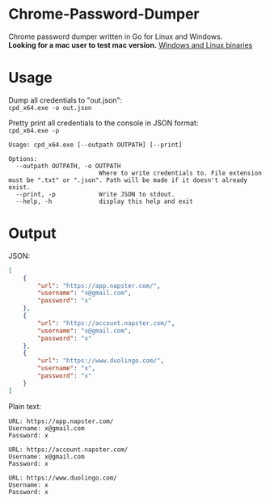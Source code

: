 # Chrome-Password-Dumper
Chrome password dumper written in Go for Linux and Windows.    
**Looking for a mac user to test mac version.**
[Windows and Linux binaries](https://github.com/Sorrow446/Chrome-Password-Dumper/releases)

# Usage
Dump all credentials to "out.json":   
`cpd_x64.exe -o out.json`

Pretty print all credentials to the console in JSON format:   
`cpd_x64.exe -p`

```
Usage: cpd_x64.exe [--outpath OUTPATH] [--print]

Options:
  --outpath OUTPATH, -o OUTPATH
                         Where to write credentials to. File extension must be ".txt" or ".json". Path will be made if it doesn't already exist.
  --print, -p            Write JSON to stdout.
  --help, -h             display this help and exit
```

# Output
JSON:
```json
[
    {
		"url": "https://app.napster.com/",
		"username": "x@gmail.com",
		"password": "x"
	},
	{
		"url": "https://account.napster.com/",
		"username": "x@gmail.com",
		"password": "x"
	},
	{
		"url": "https://www.duolingo.com/",
		"username": "x",
		"password": "x"
	}
]
```
Plain text:
```
URL: https://app.napster.com/
Username: x@gmail.com
Password: x

URL: https://account.napster.com/
Username: x@gmail.com
Password: x

URL: https://www.duolingo.com/
Username: x
Password: x
```
